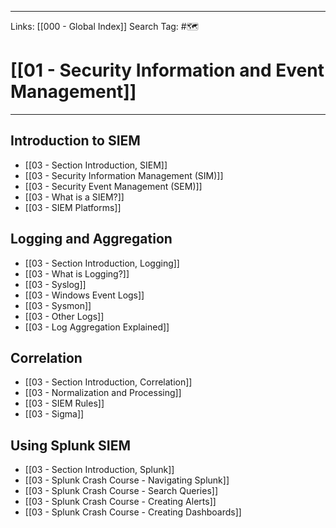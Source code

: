 ___
Links: [[000 - Global Index]]
Search Tag: #🗺 

# [[01 - Security Information and Event Management]]
***

## Introduction to SIEM

- [[03 - Section Introduction, SIEM]]
- [[03 - Security Information Management (SIM)]]
- [[03 - Security Event Management (SEM)]]
- [[03 - What is a SIEM?]]
- [[03 - SIEM Platforms]]

## Logging and Aggregation

- [[03 - Section Introduction, Logging]]
- [[03 - What is Logging?]]
- [[03 - Syslog]]
- [[03 - Windows Event Logs]]
- [[03 - Sysmon]]
- [[03 - Other Logs]]
- [[03 - Log Aggregation Explained]]

## Correlation

- [[03 - Section Introduction, Correlation]]
- [[03 - Normalization and Processing]]
- [[03 - SIEM Rules]]
- [[03 - Sigma]]

## Using Splunk SIEM

- [[03 - Section Introduction, Splunk]]
- [[03 - Splunk Crash Course - Navigating Splunk]]
- [[03 - Splunk Crash Course - Search Queries]]
- [[03 - Splunk Crash Course - Creating Alerts]]
- [[03 - Splunk Crash Course - Creating Dashboards]]